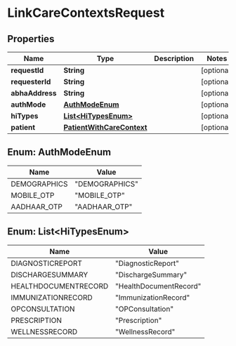 

# LinkCareContextsRequest


## Properties

| Name | Type | Description | Notes |
|------------ | ------------- | ------------- | -------------|
|**requestId** | **String** |  |  [optional] |
|**requesterId** | **String** |  |  [optional] |
|**abhaAddress** | **String** |  |  [optional] |
|**authMode** | [**AuthModeEnum**](#AuthModeEnum) |  |  [optional] |
|**hiTypes** | [**List&lt;HiTypesEnum&gt;**](#List&lt;HiTypesEnum&gt;) |  |  [optional] |
|**patient** | [**PatientWithCareContext**](PatientWithCareContext.md) |  |  [optional] |



## Enum: AuthModeEnum

| Name | Value |
|---- | -----|
| DEMOGRAPHICS | &quot;DEMOGRAPHICS&quot; |
| MOBILE_OTP | &quot;MOBILE_OTP&quot; |
| AADHAAR_OTP | &quot;AADHAAR_OTP&quot; |



## Enum: List&lt;HiTypesEnum&gt;

| Name | Value |
|---- | -----|
| DIAGNOSTICREPORT | &quot;DiagnosticReport&quot; |
| DISCHARGESUMMARY | &quot;DischargeSummary&quot; |
| HEALTHDOCUMENTRECORD | &quot;HealthDocumentRecord&quot; |
| IMMUNIZATIONRECORD | &quot;ImmunizationRecord&quot; |
| OPCONSULTATION | &quot;OPConsultation&quot; |
| PRESCRIPTION | &quot;Prescription&quot; |
| WELLNESSRECORD | &quot;WellnessRecord&quot; |



